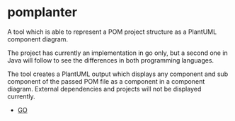 # pomplanter
A tool which is able to represent a POM project structure as a PlantUML component diagram.

The project has currently an implementation in go only, but a second one in Java will follow to see the differences in both programming languages.

The tool creates a PlantUML output which displays any component and sub component of the passed POM file as a component in a component diagram. External dependencies and projects will not be displayed currently.


* [GO](./go/README.md)